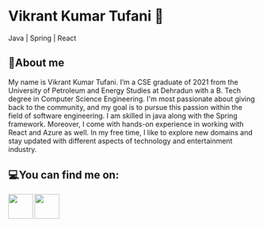# Vikrant Kumar Tufani 🙂

Java | Spring | React

<!--![](https://github-readme-stats.vercel.app/api?username=VikrantTufani1999&show_icons=true&line_height=30)-->

## 🧐About me 

My name is Vikrant Kumar Tufani. I’m a CSE graduate of 2021 from the University of Petroleum and Energy Studies at Dehradun with a B. Tech degree in Computer Science Engineering. I'm most passionate about giving back to the community, and my goal is to pursue this passion within the field of software engineering. 
I am skilled in java along with the Spring framework. Moreover, I come with hands-on experience in working with React and Azure as well. In my free time, I like to explore new domains and stay updated with different aspects of technology and entertainment industry.

<!--## ⚡Skills :desktop_computer: :keyboard:

* Java
* Spring
* MySQL & DBMS
* Javascript & React
* C++ 
* Azure / AWS
* Python
* HTML
* CSS -->

## 💻You can find me on:

<a href="https://www.linkedin.com/in/vikranttufani1999/">
  <img align="left" width="50px" src="https://img.icons8.com/fluency/344/linkedin.png" />
</a>
<a href = "mailto: 8052007294vicky@gmail.com">
  <img align="left" width="50px" src="https://img.icons8.com/color/344/gmail-new.png" />
</a>

<!--* LinkedIn: *[Vikrant Tufani](https://www.linkedin.com/in/vikranttufani1999/)*-->

<!--
**VikrantTufani1999/VikrantTufani1999** is a ✨ _special_ ✨ repository because its `README.md` (this file) appears on your GitHub profile.

Here are some ideas to get you started:

- 🔭 I’m currently working on ...
- 🌱 I’m currently learning ...
- 👯 I’m looking to collaborate on ...
- 🤔 I’m looking for help with ...
- 💬 Ask me about ...
- 📫 How to reach me:
# Links:

- 😄 Pronouns: ...
- ⚡ Fun fact: ...
-->
